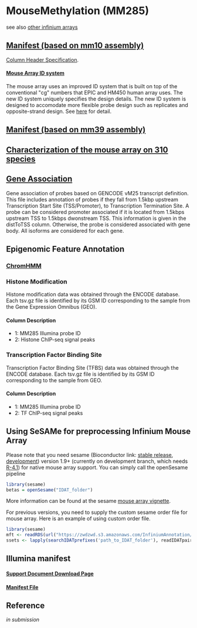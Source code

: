 # MouseMethylation (MM285)

see also [other infinium arrays](../README.md)

## [Manifest (based on mm10 assembly)](https://zwdzwd.s3.amazonaws.com/InfiniumAnnotation/current/MM285/MM285.mm10.manifest.tsv.gz)

[Column Header Specification](20210418_manifest_column_specs.md).

#### [Mouse Array ID system](202010418_MouseArray_ID_system.md)

The mouse array uses an improved ID system that is built on top of the conventional "cg" numbers that EPIC and HM450 human array uses. The new ID system uniquely specifies the design details. The new ID system is designed to accomodate more flexible probe design such as replicates and opposite-strand design. See [here](202010418_MouseArray_ID_system.md) for detail.

## [Manifest (based on mm39 assembly)](https://zwdzwd.s3.amazonaws.com/InfiniumAnnotation/current/MM285/MM285.mm39.manifest.tsv.gz)

## [Characterization of the mouse array on 310 species](https://github.com/zhou-lab/mouse_array_multispecies)

## [Gene Association](https://zwdzwd.s3.amazonaws.com/InfiniumAnnotation/current/MM285/MM285.mm10.manifest.gencode.vM25.tsv.gz)

Gene association of probes based on GENCODE vM25 transcript definition. This file includes annotation of probes if they fall from 1.5kbp upstream Transcription Start Site (TSS/Promoter), to Transcription Termination Site. A probe can be considered promoter associated if it is located from 1.5kbps upstream TSS to 1.5kbps dwonstream TSS. This information is given in the distToTSS column. Otherwise, the probe is considered associated with gene body. All isoforms are considered for each gene.

## Epigenomic Feature Annotation

### [ChromHMM](http://zhouserver.research.chop.edu/InfiniumAnnotation/20210109/MM285/MM285.mm10.chromHMM.tsv.gz)

### Histone Modification 

Histone modification data was obtained through the ENCODE database. Each tsv.gz file is identified by its GSM ID corresponding to the sample from the Gene Expression Omnibus (GEO).
 
#### Column Description
- 1: MM285 Illumina probe ID
- 2: Histone ChIP-seq signal peaks

### Transcription Factor Binding Site 

Transcription Factor Binding Site (TFBS) data was obtained through the ENCODE database. Each tsv.gz file is identified by its GSM ID corresponding to the sample from GEO.

#### Column Description
- 1: MM285 Illumina probe ID
- 2: TF ChIP-seq signal peaks

## Using SeSAMe for preprocessing Infinium Mouse Array

Please note that you need sesame (Bioconductor link: [stable release](https://bioconductor.org/packages/release/bioc/html/sesame.html), [development](https://bioconductor.org/packages/devel/bioc/html/sesame.html)) version 1.9+ (currently on development branch, which needs [R-4.1](https://cran.r-project.org/bin/windows/base/rdevel.html)) for native mouse array support. You can simply call the openSesame pipeline

```R
library(sesame)
betas = openSesame("IDAT_folder")
```

More information can be found at the sesame [mouse array vignette](https://bioconductor.org/packages/devel/bioc/vignettes/sesame/inst/doc/mouse.html).

For previous versions, you need to supply the custom sesame order file for mouse array. Here is an example of using custom order file.

```R
library(sesame)
mft <- readRDS(url("https://zwdzwd.s3.amazonaws.com/InfiniumAnnotation/current/MM285/MM285.address.rds"))
ssets <- lapply(searchIDATprefixes('path_to_IDAT_folder'), readIDATpair, manifest=mft$ordering, controls=mft$controls, platform='MM285')
```

## Illumina manifest

#### [Support Document Download Page](https://support.illumina.com/downloads/infinium-mouse-methylation-manifest-file-csv.html)

#### [Manifest File](https://support.illumina.com/content/dam/illumina-support/documents/downloads/productfiles/mouse-methylation/Infinium%20Mouse%20Methylation%20v1.0%20A1%20GS%20Manifest%20File.csv)

## Reference

_in submission_

